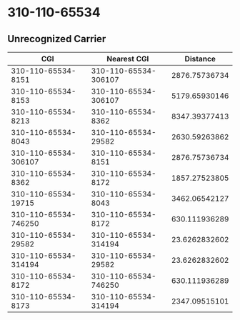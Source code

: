 # 310-110-65534
## Unrecognized Carrier


| CGI | Nearest CGI | Distance |
|-----|-------------|----------|
| 310-110-65534-8151 | 310-110-65534-306107 | 2876.75736734 |
| 310-110-65534-8153 | 310-110-65534-306107 | 5179.65930146 |
| 310-110-65534-8213 | 310-110-65534-8362 | 8347.39377413 |
| 310-110-65534-8043 | 310-110-65534-29582 | 2630.59263862 |
| 310-110-65534-306107 | 310-110-65534-8151 | 2876.75736734 |
| 310-110-65534-8362 | 310-110-65534-8172 | 1857.27523805 |
| 310-110-65534-19715 | 310-110-65534-8043 | 3462.06542127 |
| 310-110-65534-746250 | 310-110-65534-8172 | 630.111936289 |
| 310-110-65534-29582 | 310-110-65534-314194 | 23.6262832602 |
| 310-110-65534-314194 | 310-110-65534-29582 | 23.6262832602 |
| 310-110-65534-8172 | 310-110-65534-746250 | 630.111936289 |
| 310-110-65534-8173 | 310-110-65534-314194 | 2347.09515101 |
